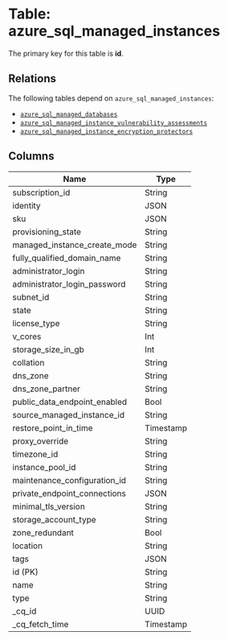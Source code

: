 # Table: azure_sql_managed_instances


The primary key for this table is **id**.

## Relations
The following tables depend on `azure_sql_managed_instances`:
  - [`azure_sql_managed_databases`](azure_sql_managed_databases.md)
  - [`azure_sql_managed_instance_vulnerability_assessments`](azure_sql_managed_instance_vulnerability_assessments.md)
  - [`azure_sql_managed_instance_encryption_protectors`](azure_sql_managed_instance_encryption_protectors.md)

## Columns
| Name          | Type          |
| ------------- | ------------- |
|subscription_id|String|
|identity|JSON|
|sku|JSON|
|provisioning_state|String|
|managed_instance_create_mode|String|
|fully_qualified_domain_name|String|
|administrator_login|String|
|administrator_login_password|String|
|subnet_id|String|
|state|String|
|license_type|String|
|v_cores|Int|
|storage_size_in_gb|Int|
|collation|String|
|dns_zone|String|
|dns_zone_partner|String|
|public_data_endpoint_enabled|Bool|
|source_managed_instance_id|String|
|restore_point_in_time|Timestamp|
|proxy_override|String|
|timezone_id|String|
|instance_pool_id|String|
|maintenance_configuration_id|String|
|private_endpoint_connections|JSON|
|minimal_tls_version|String|
|storage_account_type|String|
|zone_redundant|Bool|
|location|String|
|tags|JSON|
|id (PK)|String|
|name|String|
|type|String|
|_cq_id|UUID|
|_cq_fetch_time|Timestamp|